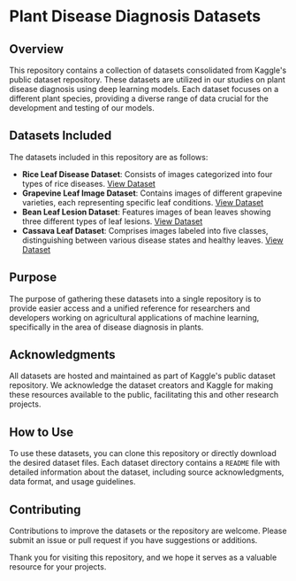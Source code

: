 # Plant Disease Diagnosis Datasets

## Overview
This repository contains a collection of datasets consolidated from Kaggle's public dataset repository. These datasets are utilized in our studies on plant disease diagnosis using deep learning models. Each dataset focuses on a different plant species, providing a diverse range of data crucial for the development and testing of our models.

## Datasets Included
The datasets included in this repository are as follows:

- **Rice Leaf Disease Dataset**: Consists of images categorized into four types of rice diseases. [View Dataset]([https://www.kaggle.com/link-to-rice-dataset](https://www.kaggle.com/datasets/maimunulkjisan/rice-leaf-dataset-from-mendeley-data))
- **Grapevine Leaf Image Dataset**: Contains images of different grapevine varieties, each representing specific leaf conditions. [View Dataset]([https://www.kaggle.com/link-to-grapevine-dataset](https://www.kaggle.com/datasets/muratkokludataset/grapevine-leaves-image-dataset))
- **Bean Leaf Lesion Dataset**: Features images of bean leaves showing three different types of leaf lesions. [View Dataset]([https://www.kaggle.com/link-to-bean-dataset](https://www.kaggle.com/datasets/marquis03/bean-leaf-lesions-classification?select=train))
- **Cassava Leaf Dataset**: Comprises images labeled into five classes, distinguishing between various disease states and healthy leaves. [View Dataset]([https://www.kaggle.com/link-to-cassava-dataset](https://www.kaggle.com/competitions/cassava-leaf-disease-classification/data))

## Purpose
The purpose of gathering these datasets into a single repository is to provide easier access and a unified reference for researchers and developers working on agricultural applications of machine learning, specifically in the area of disease diagnosis in plants.

## Acknowledgments
All datasets are hosted and maintained as part of Kaggle's public dataset repository. We acknowledge the dataset creators and Kaggle for making these resources available to the public, facilitating this and other research projects.

## How to Use
To use these datasets, you can clone this repository or directly download the desired dataset files. Each dataset directory contains a `README` file with detailed information about the dataset, including source acknowledgments, data format, and usage guidelines.

## Contributing
Contributions to improve the datasets or the repository are welcome. Please submit an issue or pull request if you have suggestions or additions.

Thank you for visiting this repository, and we hope it serves as a valuable resource for your projects.

